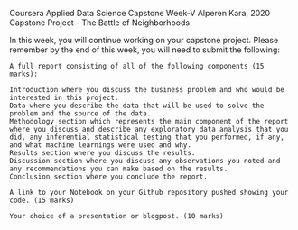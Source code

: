 Coursera Applied Data Science Capstone Week-V
Alperen Kara, 2020
Capstone Project - The Battle of Neighborhoods

In this week, you will continue working on your capstone project. Please remember by the end of this week, you will need to submit the following:

    A full report consisting of all of the following components (15 marks):

    Introduction where you discuss the business problem and who would be interested in this project.
    Data where you describe the data that will be used to solve the problem and the source of the data.
    Methodology section which represents the main component of the report where you discuss and describe any exploratory data analysis that you did, any inferential statistical testing that you performed, if any, and what machine learnings were used and why.
    Results section where you discuss the results.
    Discussion section where you discuss any observations you noted and any recommendations you can make based on the results.
    Conclusion section where you conclude the report.

    A link to your Notebook on your Github repository pushed showing your code. (15 marks)

    Your choice of a presentation or blogpost. (10 marks)

